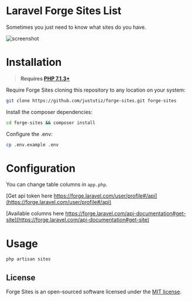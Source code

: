 # Laravel Forge Sites List

Sometimes you just need to know what sites do you have.

![screenshot](https://pbs.twimg.com/media/DcxK3UxX4AENbHr.jpg "Screenshot")

# Installation

> **Requires [PHP 7.1.3+](https://php.net/releases/)**

Require Forge Sites cloning this repository to any location on your system:
```bash
git clone https://github.com/justutiz/forge-sites.git forge-sites
```

Install the composer dependencies:
```bash
cd forge-sites && composer install
```

Configure the .env:
```bash
cp .env.example .env
```

# Configuration

You can change table columns in `app.php`.

[Get api token here https://forge.laravel.com/user/profile#/api](https://forge.laravel.com/user/profile#/api)

[Available columns here https://forge.laravel.com/api-documentation#get-site](https://forge.laravel.com/api-documentation#get-site)

# Usage

```bash
php artisan sites
```

## License

Forge Sites is an open-sourced software licensed under the [MIT license](LICENSE.md).
